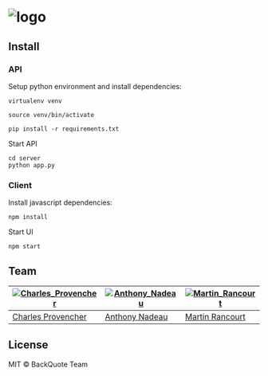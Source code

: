 # ![logo](https://avatars2.githubusercontent.com/u/25215892?v=3)

## Install

### API

Setup python environment and install dependencies:

```
virtualenv venv

source venv/bin/activate

pip install -r requirements.txt
```

Start API
```
cd server
python app.py
```

### Client

Install javascript dependencies:
```
npm install
```

Start UI
```
npm start
```

## Team
[![Charles_Provencher](https://avatars0.githubusercontent.com/u/9503902?v=3&s=144)](https://github.com/cprovencher) | [![Anthony_Nadeau](https://avatars3.githubusercontent.com/u/15678424?v=3&s=144)](https://github.com/anadeau1) | [![Martin_Rancourt](https://avatars2.githubusercontent.com/u/2197856?v=3&s=144)](https://github.com/account)
---|---|---
[Charles Provencher](https://github.com/cprovencher) | [Anthony Nadeau](https://github.com/anadeau1) | [Martin Rancourt](https://github.com/mrancourt)


## License
MIT © BackQuote Team